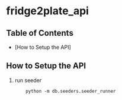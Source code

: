 # fridge2plate_api

## Table of Contents
- [How to Setup the API]

## How to Setup the API

1. run seeder
   
    ```
        python -m db.seeders.seeder_runner
    ```